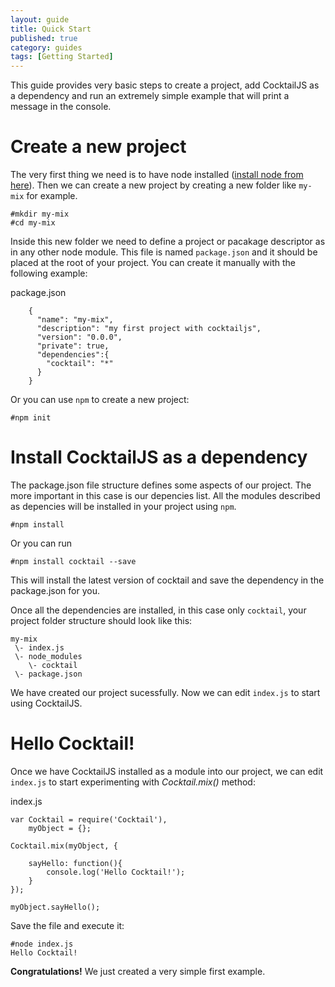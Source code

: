```yaml
---
layout: guide
title: Quick Start
published: true
category: guides
tags: [Getting Started]
---
```


This guide provides very basic steps to create a project, add CocktailJS as a dependency and run an extremely simple example that will print a message in the console.

# Create a new project

The very first thing we need is to have node installed ([install node from here](http://nodejs.org/download)). Then we can 
create a new project by creating a new folder like `my-mix` for example.

    #mkdir my-mix
    #cd my-mix

Inside this new folder we need to define a project or pacakage descriptor as in any other node module. This file is 
named `package.json` and it should be placed at the root of your project.
You can create it manually with the following example:

package.json

        {
          "name": "my-mix",
          "description": "my first project with cocktailjs",
          "version": "0.0.0",
          "private": true,
          "dependencies":{
            "cocktail": "*"
          }
        }        

Or you can use `npm` to create a new project:

    #npm init


# Install CocktailJS as a dependency

The package.json file structure defines some aspects of our project. The more important in this case is our depencies list.
All the modules described as depencies will be installed in your project using `npm`.

    #npm install

Or you can run

    #npm install cocktail --save

This will install the latest version of cocktail and save the dependency in the package.json for you.

Once all the dependencies are installed, in this case only `cocktail`, your project folder structure should look
like this:

    my-mix
     \- index.js
     \- node_modules
        \- cocktail
     \- package.json


We have created our project sucessfully. Now we can edit `index.js` to start using CocktailJS.


# Hello Cocktail!

Once we have CocktailJS installed as a module into our project, we can edit `index.js` to start experimenting 
with _Cocktail.mix()_ method:

index.js

    
    var Cocktail = require('Cocktail'),
        myObject = {};

    Cocktail.mix(myObject, {

        sayHello: function(){
            console.log('Hello Cocktail!');
        }
    });

    myObject.sayHello();


Save the file and execute it:

    #node index.js
    Hello Cocktail!

**Congratulations!** We just created a very simple first example.
